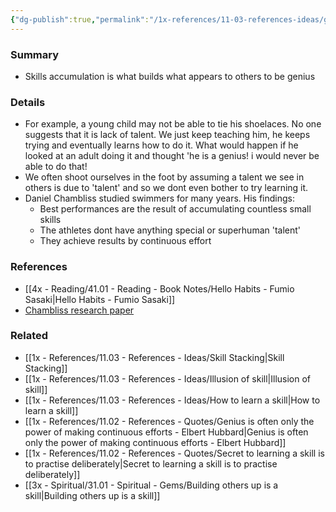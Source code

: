 ```yaml
---
{"dg-publish":true,"permalink":"/1x-references/11-03-references-ideas/genius-versus-skill-accumulation/","title":"permanent note","dgShowBacklinks":false}
---
```



### Summary
- Skills accumulation is what builds what appears to others to be genius

### Details
- For example, a young child may not be able to tie his shoelaces. No one suggests that it is lack of talent. We just keep teaching him, he keeps trying and eventually learns how to do it. What would happen if he looked at an adult doing it and thought 'he is a genius! i would never be able to do that!
- We often shoot ourselves in the foot by assuming a talent we see in others is due to 'talent' and so we dont even bother to try learning it.
- Daniel Chambliss studied swimmers for many years. His findings:
	- Best performances are the result of accumulating countless small skills
	- The athletes dont have anything special or superhuman 'talent'
	- They achieve results by continuous effort

### References
- [[4x - Reading/41.01 - Reading - Book Notes/Hello Habits - Fumio Sasaki\|Hello Habits - Fumio Sasaki]]
- [Chambliss research paper](https://academics.hamilton.edu/documents/themundanityofexcellence.pdf)

### Related
- [[1x - References/11.03 - References - Ideas/Skill Stacking\|Skill Stacking]]
- [[1x - References/11.03 - References - Ideas/Illusion of skill\|Illusion of skill]]
- [[1x - References/11.03 - References - Ideas/How to learn a skill\|How to learn a skill]]
- [[1x - References/11.02 - References - Quotes/Genius is often only the power of making continuous efforts - Elbert Hubbard\|Genius is often only the power of making continuous efforts - Elbert Hubbard]]
- [[1x - References/11.02 - References - Quotes/Secret to learning a skill is to practise deliberately\|Secret to learning a skill is to practise deliberately]]
- [[3x - Spiritual/31.01 - Spiritual - Gems/Building others up is a skill\|Building others up is a skill]]